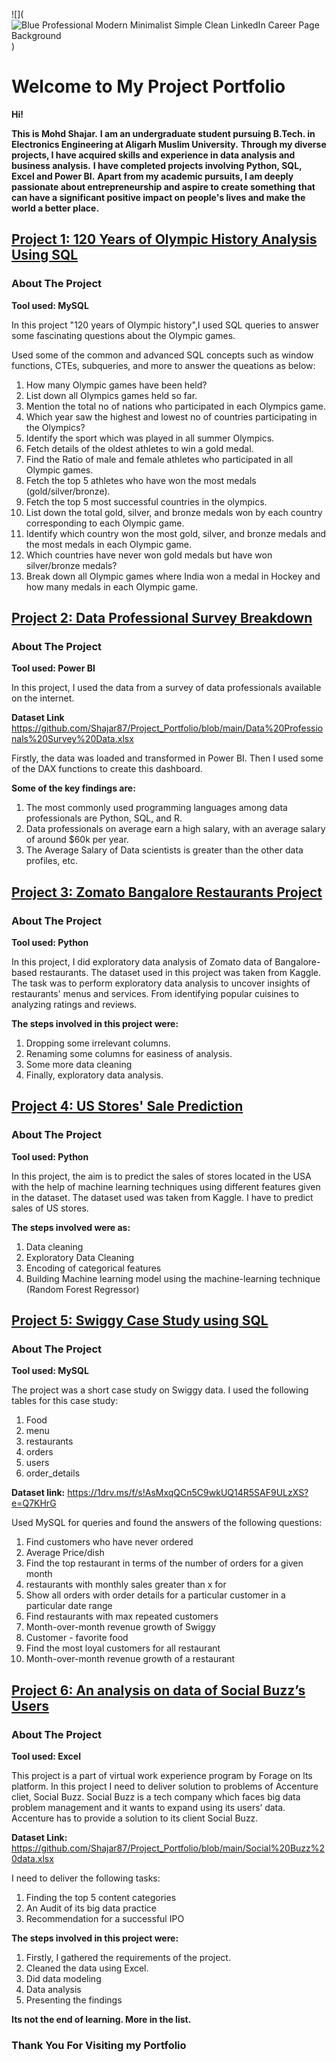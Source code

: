 ![](![Blue Professional Modern Minimalist Simple Clean LinkedIn Career Page Background](https://user-images.githubusercontent.com/109920774/235307490-cc3f5a1c-1446-4ba8-9694-bdcae5b58e91.png)
)
# Welcome to My Project Portfolio

**Hi!**

**This is Mohd Shajar.**
**I am an undergraduate student pursuing B.Tech. in Electronics Engineering at Aligarh Muslim University.**
**Through my diverse projects, I have acquired skills and experience in data analysis and business analysis.**
**I have completed projects involving Python, SQL, Excel and Power BI.**
**Apart from my academic pursuits, I am deeply passionate about entrepreneurship and aspire to create something**
**that can have a significant positive impact on people's lives and make the world a better place.**

## [Project 1: 120 Years of Olympic History Analysis Using SQL](https://github.com/Shajar87/Project_Portfolio/blob/main/Olympic%20History%20Analysis.pdf)
### About The Project 
**Tool used: MySQL**

In this project "120 years of Olympic history",I used SQL queries to answer some fascinating questions about the Olympic games.

Used some of the common and advanced SQL concepts such as window functions, CTEs, subqueries, and more to answer the queations as below:

1. How many Olympic games have been held?
2. List down all Olympics games held so far.
3. Mention the total no of nations who participated in each Olympics game.
4. Which year saw the highest and lowest no of countries participating in the Olympics?
5. Identify the sport which was played in all summer Olympics.
6. Fetch details of the oldest athletes to win a gold medal.
7. Find the Ratio of male and female athletes who participated in all Olympic games.
8. Fetch the top 5 athletes who have won the most medals (gold/silver/bronze).
9. Fetch the top 5 most successful countries in the olympics.
10. List down the total gold, silver, and bronze medals won by each country corresponding to each Olympic game.
11. Identify which country won the most gold, silver, and bronze medals and the most medals in each Olympic game.
12. Which countries have never won gold medals but have won silver/bronze medals?
13. Break down all Olympic games where India won a medal in Hockey and how many medals in each Olympic game.

## [Project 2: Data Professional Survey Breakdown](https://github.com/Shajar87/Project_Portfolio/blob/main/BI%20Project%201.pbix)
### About The Project
**Tool used: Power BI**

In this project, I used the data from a survey of data professionals available on the internet.

**Dataset Link** 
https://github.com/Shajar87/Project_Portfolio/blob/main/Data%20Professionals%20Survey%20Data.xlsx

Firstly, the data was loaded and transformed in Power BI.
Then I used some of the DAX functions to create this dashboard.

**Some of the key findings are:**
1. The most commonly used programming languages among data professionals are Python, SQL, and R.
2. Data professionals on average earn a high salary, with an average salary of around $60k per year.
3. The Average Salary of Data scientists is greater than the other data profiles, etc.

## [Project 3: Zomato Bangalore Restaurants Project](https://www.kaggle.com/code/mohd647/zomato-bangalore-data-eda)
### About The Project
**Tool used: Python**

In this project, I did exploratory data analysis of Zomato data of Bangalore-based restaurants.
The dataset used in this project was taken from Kaggle.
The task was to perform exploratory data analysis to uncover insights of restaurants' menus and services. From identifying popular cuisines to analyzing ratings and reviews.

**The steps involved in this project were:**
1. Dropping some irrelevant columns.
2. Renaming some columns for easiness of analysis.
3. Some more data cleaning
4. Finally, exploratory data analysis.

## [Project 4: US Stores' Sale Prediction](https://www.kaggle.com/code/mohd647/us-store-sale-prediction)
### About The Project
**Tool used: Python**

In this project, the aim is to predict the sales of stores located in the USA with the help of machine learning techniques using different features given in the dataset.
The dataset used was taken from Kaggle.  I have to predict sales of US stores.

**The steps involved were as:**
1. Data cleaning
2. Exploratory Data Cleaning
3. Encoding of categorical features
4. Building Machine learning model using the machine-learning technique (Random Forest Regressor)

## [Project 5: Swiggy Case Study using SQL](https://github.com/Shajar87/Project_Portfolio/blob/main/Swiggy%20Case%20Study%20Using%20SQL.pdf)
### About The Project
**Tool used: MySQL**

The project was a short case study on Swiggy data.
I used the following tables for this case study:
1. Food
2. menu
3. restaurants 
4. orders 
5. users 
6. order_details

**Dataset link:** 
https://1drv.ms/f/s!AsMxqQCn5C9wkUQ14R5SAF9ULzXS?e=Q7KHrG

Used MySQL for queries and found the answers of the following questions:
1. Find customers who have never ordered
2. Average Price/dish
3. Find the top restaurant in terms of the number of orders for a given month
4. restaurants with monthly sales greater than x for
5. Show all orders with order details for a particular customer in a particular date range
6. Find restaurants with max repeated   customers
7. Month-over-month revenue growth of Swiggy
8. Customer - favorite food
9. Find the most loyal customers for all restaurant
10. Month-over-month revenue growth of a restaurant


## [Project 6: An analysis on data of Social Buzz’s Users](https://github.com/Shajar87/Project_Portfolio/blob/main/Social%20Buzz%20data%20analysis.pptx)
### About The Project
**Tool used: Excel**

This project is a part of virtual work experience program by Forage on lts platform. In this project I need to deliver solution to problems of Accenture cliet, Social Buzz. Social Buzz is a tech company which faces big data problem management and it wants to expand using its users’ data.
Accenture has to provide a solution to its client Social Buzz.

**Dataset Link:**
https://github.com/Shajar87/Project_Portfolio/blob/main/Social%20Buzz%20data.xlsx

I need to deliver the following tasks:
1. Finding the top 5 content categories
2. An Audit of its big data practice
3. Recommendation for a successful IPO

**The steps involved in this project were:**
1. Firstly, I gathered the requirements of the project.
2. Cleaned the data using Excel.
3. Did data modeling
4. Data analysis
5. Presenting the findings

**Its not the end of learning. More in the list.**

### Thank You For Visiting my Portfolio

